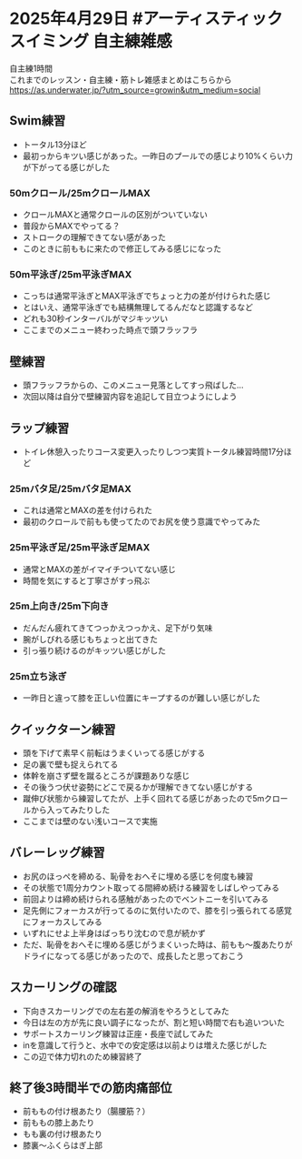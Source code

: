# 2025年4月29日 #アーティスティックスイミング 自主練雑感
自主練1時間  
これまでのレッスン・自主練・筋トレ雑感まとめはこちらから  
https://as.underwater.jp/?utm_source=growin&utm_medium=social  
## Swim練習
- トータル13分ほど
- 最初っからキツい感じがあった。一昨日のプールでの感じより10%くらい力が下がってる感じがした
### 50mクロール/25mクロールMAX
- クロールMAXと通常クロールの区別がついていない
- 普段からMAXでやってる？
- ストロークの理解できてない感があった
- このときに前ももに来たので修正してみる感じになった
### 50m平泳ぎ/25m平泳ぎMAX
- こっちは通常平泳ぎとMAX平泳ぎでちょっと力の差が付けられた感じ
- とはいえ、通常平泳ぎでも結構無理してるんだなと認識するなど
- どれも30秒インターバルがマジキッツい
- ここまでのメニュー終わった時点で頭フラッフラ
## 壁練習
- 頭フラッフラからの、このメニュー見落としてすっ飛ばした…
- 次回以降は自分で壁練習内容を追記して目立つようにしよう
## ラップ練習
- トイレ休憩入ったりコース変更入ったりしつつ実質トータル練習時間17分ほど
### 25mバタ足/25mバタ足MAX
- これは通常とMAXの差を付けられた
- 最初のクロールで前もも使ってたのでお尻を使う意識でやってみた
### 25m平泳ぎ足/25m平泳ぎ足MAX
- 通常とMAXの差がイマイチついてない感じ
- 時間を気にすると丁寧さがすっ飛ぶ
### 25m上向き/25m下向き
- だんだん疲れてきてつっかえつっかえ、足下がり気味
- 腕がしびれる感じもちょっと出てきた
- 引っ張り続けるのがキッツい感じがした
### 25m立ち泳ぎ
- 一昨日と違って膝を正しい位置にキープするのが難しい感じがした
## クイックターン練習
- 頭を下げて素早く前転はうまくいってる感じがする
- 足の裏で壁も捉えられてる
- 体幹を崩さず壁を蹴るところが課題ありな感じ
- その後うつ伏せ姿勢にどこで戻るかが理解できてない感じがする
- 蹴伸び状態から練習してたが、上手く回れてる感じがあったので5mクロールから入ってみたりした
- ここまでは壁のない浅いコースで実施
## バレーレッグ練習
- お尻のほっぺを締める、恥骨をおへそに埋める感じを何度も練習
- その状態で1周分カウント取ってる間締め続ける練習をしばしやってみる
- 前回よりは締め続けられる感触があったのでベントニーを引いてみる
- 足先側にフォーカスが行ってるのに気付いたので、膝を引っ張られてる感覚にフォーカスしてみる
- いずれにせよ上半身はばっちり沈むので息が続かず
- ただ、恥骨をおへそに埋める感じがうまくいった時は、前もも～腹あたりがドライになってる感じがあったので、成長したと思っておこう
## スカーリングの確認
- 下向きスカーリングでの左右差の解消をやろうとしてみた
- 今日は左の方が先に良い調子になったが、割と短い時間で右も追いついた
- サポートスカーリング練習は正座・長座で試してみた
- inを意識して行うと、水中での安定感は以前よりは増えた感じがした
- この辺で体力切れのため練習終了
## 終了後3時間半での筋肉痛部位
- 前ももの付け根あたり（腸腰筋？）
- 前ももの膝上あたり
- もも裏の付け根あたり
- 膝裏～ふくらはぎ上部